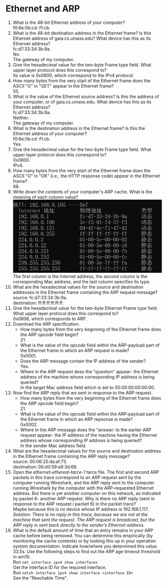 # Ethernet and ARP
1. What is the 48-bit Ethernet address of your computer?  
f0:6e:0b:cd :f1:cb.  
2. What is the 48-bit destination address in the Ethernet frame? Is this Ethernet address of gaia.cs.umass.edu? What device has this as its Ethernet address?  
fc:d7:33:34:3b:9a.  
No.  
The gateway of my computer.  
3. Give the hexadecimal value for the two-byte Frame type field. What upper layer protocol does this correspond to?  
Its value is 0x0800, which correspond to the IPv4 protocol.  
4. How many bytes from the very start of the Ethernet frame does the ASCII "G" in "GET" appear in the Ethernet frame?  
55\.  
5. What is the value of the Ethernet source address? Is this the address of your computer, or of gaia.cs.umass.edu. What device has this as its Ethernet address?  
fc:d7:33:34:3b:9a.  
Neither.  
The gateway of my computer.  
6. What is the destination address in the Ethernet frame? Is this the Ethernet address of your computer?  
f0:6e:0b:cd :f1:cb.  
Yes.  
7. Give the hexadecimal value for the two-byte Frame type field. What upper layer protocol does this correspond to?  
0x0800.  
IPv4.  
8. How many bytes from the very start of the Ethernet frame does the ASCII "O" in "OK" (i.e., the HTTP response code) appear in the Ethernet frame?  
68\.  
9. Write down the contents of your computer's ARP cache. What is the meaning of each column value?  
![](./arp.png)  
The first column is the Internet address, the second column is the corresponding Mac address, and the last column specifies its type.  
10. What are the hexadecimal values for the source and destination addresses in the Ethernet frame containing the ARP request message?  
source: fc:d7:33:34:3b:9a.  
destination: ff:ff:ff:ff:ff:ff.  
11. Give the hexadecimal value for the two-byte Ethernet Frame type field. What upper layer protocol does this correspond to?  
0x0806, which corresponds to ARP.  
12. Download the ARP specification.  
	* How many bytes from the very beginning of the Ethernet frame does the ARP *opcode* field begin?  
21\.  
	* What is the value of the *opcode* field within the ARP-payload part of the Ethernet frame in which an ARP request is made?  
0x0001.  
	* Does the ARP message contain the IP address of the sender?  
Yes.  
	* Where in the ARP request does the "question" appear- the Ethernet address of the machine whose corresponding IP address is being queried?  
In the target Mac address field which is set to 00:00:00:00:00:00.    
13. Now find the ARP reply that ws sent in response to the ARP request.  
	* How many bytes from the very beginning of the Ethernet frame does the ARP *opcode* field begin?  
21\.  
	* What is the value of the *opcode* field within the ARP-payload part of the Ethernet frame in which an ARP repsonse is made?  
0x0002.  
	* Where in the ARP message does the "answer: to the earlier ARP request appear- the IP address of the machine having the Ethernet address whose corresponding IP address is being queried?  
In the sender Mac address field.  
14. What are the hexadecimal values for the source and destination address in the Ethernet frame containing the ARP reply message?  
source: 00:06:25:da:af:73.  
destination: 00:d0:59:a9:3d:68.  
15. Open the *ethernet-ethereal-tarce-1* tarce file. The first and second ARP packets in this trace correspond to an ARP request sent by the computer running Wireshark, and the ARP reply sent to the computer running Wireshark by the computer with the ARP-requested Ethernet address. But there is yet another computer on this network, as indicated by packet 6- another ARP request. Why is there no ARP reply (sent in response to the ARP request i packet 6) in the packet trace?  
Maybe because this is no device whose IP address is 192.168.1.117.  
*Solution: There is no reply in this trace, because we are not at the machine that sent the
request. The ARP request is broadcast, but the ARP reply is sent back directly
to the sender’s Ethernet address.*  
16. What is the default amount of time that an entry remains in your ARP cache before being removed. You can determine this empirically (by monitoring the cache contents) or by looking this up in your operation system documentation. Indicate how/where you determined this value.  
33.5s.
Use the following steps to find out the ARP age timeout threshold in win10.  
Run `net interface ipv4 show interfaces`  
Get the interface ID for the required interface.  
Run `netsh interface ipv4 show interface <interface ID>`  
See the "Reachable Time".  
